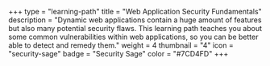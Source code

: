 +++
type = "learning-path"
title = "Web Application Security Fundamentals"
description = "Dynamic web applications contain a huge amount of features but also many potential security flaws. This learning path teaches you about some common vulnerabilities within web applications, so you can be better able to detect and remedy them."
weight = 4
thumbnail = "4"
icon = "security-sage"
badge = "Security Sage"
color = "#7CD4FD"
+++